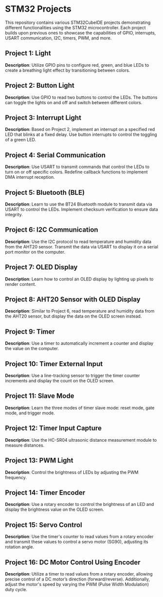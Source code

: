 # STM32 Projects

This repository contains various STM32CubeIDE projects demonstrating different functionalities using the STM32 microcontroller. Each project builds upon previous ones to showcase the capabilities of GPIO, interrupts, USART communication, I2C, timers, PWM, and more.

## Project 1: Light

**Description**: Utilize GPIO pins to configure red, green, and blue LEDs to create a breathing light effect by transitioning between colors.

## Project 2: Button Light

**Description**: Use GPIO to read two buttons to control the LEDs. The buttons can toggle the lights on and off and switch between different colors.

## Project 3: Interrupt Light

**Description**: Based on Project 2, implement an interrupt on a specified red LED that blinks at a fixed delay. Use button interrupts to control the toggling of a green LED.

## Project 4: Serial Communication

**Description**: Use USART to transmit commands that control the LEDs to turn on or off specific colors. Redefine callback functions to implement DMA interrupt reception.

## Project 5: Bluetooth (BLE)

**Description**: Learn to use the BT24 Bluetooth module to transmit data via USART to control the LEDs. Implement checksum verification to ensure data integrity.

## Project 6: I2C Communication

**Description**: Use the I2C protocol to read temperature and humidity data from the AHT20 sensor. Transmit the data via USART to display it on a serial port monitor on the computer.

## Project 7: OLED Display

**Description**: Learn how to control an OLED display by lighting up pixels to render content.

## Project 8: AHT20 Sensor with OLED Display

**Description**: Similar to Project 6, read temperature and humidity data from the AHT20 sensor, but display the data on the OLED screen instead.

## Project 9: Timer

**Description**: Use a timer to automatically increment a counter and display the value on the computer.

## Project 10: Timer External Input

**Description**: Use a line-tracking sensor to trigger the timer counter increments and display the count on the OLED screen.

## Project 11: Slave Mode

**Description**: Learn the three modes of timer slave mode: reset mode, gate mode, and trigger mode.

## Project 12: Timer Input Capture

**Description**: Use the HC-SR04 ultrasonic distance measurement module to measure distances.

## Project 13: PWM Light

**Description**: Control the brightness of LEDs by adjusting the PWM frequency.

## Project 14: Timer Encoder

**Description**: Use a rotary encoder to control the brightness of an LED and display the brightness value on the OLED screen.

## Project 15: Servo Control

**Description**: Use the timer's counter to read values from a rotary encoder and transmit these values to control a servo motor (SG90), adjusting its rotation angle.

## Project 16: DC Motor Control Using Encoder
**Description**: Utilize a timer to read values from a rotary encoder, allowing precise control of a DC motor’s direction (forward/reverse). Additionally, adjust the motor's speed by varying the PWM (Pulse Width Modulation) duty cycle.
